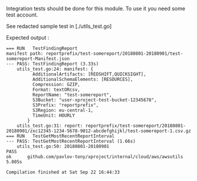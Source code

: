 Integration tests should be done for this module. To use it you need
some test account.

See redacted sample test in [./utils_test.go]

Expected output :

```
=== RUN   TestFindingReport
manifest path: reportprefix/test-somereport/20180801-20180901/test-somereport-Manifest.json
--- PASS: TestFindingReport (3.33s)
	utils_test.go:24: manifest: {
		  AdditionalArtifacts: [REDSHIFT,QUICKSIGHT],
		  AdditionalSchemaElements: [RESOURCES],
		  Compression: GZIP,
		  Format: textORcsv,
		  ReportName: "test-somereport",
		  S3Bucket: "user-xproject-test-bucket-12345678",
		  S3Prefix: "reportprefix",
		  S3Region: eu-central-1,
		  TimeUnit: HOURLY
		}
	utils_test.go:31: report: reportprefix/test-somereport/20180801-20180901/zxc12345-1234-5678-9012-abcdefghijkl/test-somereport-1.csv.gz
=== RUN   TestGetMostRecentReportInterval
--- PASS: TestGetMostRecentReportInterval (1.66s)
	utils_test.go:50: 20180801-20180901
PASS
ok  	github.com/pavlov-tony/xproject/internal/cloud/aws/awsutils	5.005s

Compilation finished at Sat Sep 22 16:44:33

```
